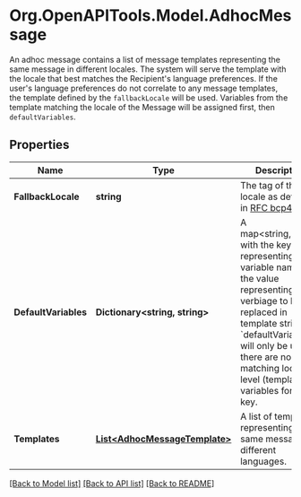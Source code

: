 # Org.OpenAPITools.Model.AdhocMessage
An adhoc message contains a list of message templates representing the same message in different locales. The system will serve the template with the locale that best matches the Recipient's language preferences. If the user's language preferences do not correlate to any message templates, the template defined by the `fallbackLocale` will be used. Variables from the template matching the locale of the Message will be assigned first, then `defaultVariables`. 
## Properties

Name | Type | Description | Notes
------------ | ------------- | ------------- | -------------
**FallbackLocale** | **string** | The tag of the locale as defined in [RFC bcp47](http://www.rfc-editor.org/rfc/bcp/bcp47.txt). | 
**DefaultVariables** | **Dictionary&lt;string, string&gt;** | A map&lt;string,string&gt; with the key representing the variable name, and the value representing the verbiage to be replaced in template string. &#x60;defaultVariables&#x60; will only be used if there are no matching locale-level (template) variables for that key.  | [optional] 
**Templates** | [**List&lt;AdhocMessageTemplate&gt;**](AdhocMessageTemplate.md) | A list of templates representing the same message in different languages. | 

[[Back to Model list]](../README.md#documentation-for-models) [[Back to API list]](../README.md#documentation-for-api-endpoints) [[Back to README]](../README.md)

